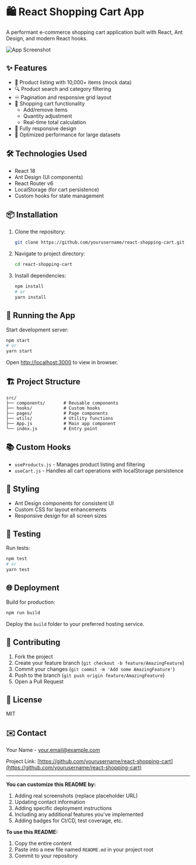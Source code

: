 # 🛍️ React Shopping Cart App

A performant e-commerce shopping cart application built with React, Ant Design, and modern React hooks.

![App Screenshot](https://via.placeholder.com/800x400?text=Shopping+Cart+App+Screenshot)

## ✨ Features

- 📜 Product listing with 10,000+ items (mock data)
- 🔍 Product search and category filtering
- ♾️ Pagination and responsive grid layout
- 🛒 Shopping cart functionality
  - Add/remove items
  - Quantity adjustment
  - Real-time total calculation
- 📱 Fully responsive design
- 🚀 Optimized performance for large datasets

## 🛠️ Technologies Used

- React 18
- Ant Design (UI components)
- React Router v6
- LocalStorage (for cart persistence)
- Custom hooks for state management

## 📦 Installation

1. Clone the repository:
   ```bash
   git clone https://github.com/yourusername/react-shopping-cart.git
   ```
2. Navigate to project directory:
   ```bash
   cd react-shopping-cart
   ```
3. Install dependencies:
   ```bash
   npm install
   # or
   yarn install
   ```

## 🚀 Running the App

Start development server:
```bash
npm start
# or
yarn start
```
Open [http://localhost:3000](http://localhost:3000) to view in browser.

## 🏗️ Project Structure

```
src/
├── components/       # Reusable components
├── hooks/            # Custom hooks
├── pages/            # Page components
├── utils/            # Utility functions
├── App.js            # Main app component
└── index.js          # Entry point
```

## 📚 Custom Hooks

- `useProducts.js` - Manages product listing and filtering
- `useCart.js` - Handles all cart operations with localStorage persistence

## 🎨 Styling

- Ant Design components for consistent UI
- Custom CSS for layout enhancements
- Responsive design for all screen sizes

## 🧪 Testing

Run tests:
```bash
npm test
# or
yarn test
```

## 🌐 Deployment

Build for production:
```bash
npm run build
```
Deploy the `build` folder to your preferred hosting service.

## 🤝 Contributing

1. Fork the project
2. Create your feature branch (`git checkout -b feature/AmazingFeature`)
3. Commit your changes (`git commit -m 'Add some AmazingFeature'`)
4. Push to the branch (`git push origin feature/AmazingFeature`)
5. Open a Pull Request

## 📜 License

MIT

## ✉️ Contact

Your Name - your.email@example.com

Project Link: [https://github.com/yourusername/react-shopping-cart](https://github.com/yourusername/react-shopping-cart)

---

**You can customize this README by:**
1. Adding real screenshots (replace placeholder URL)
2. Updating contact information
3. Adding specific deployment instructions
4. Including any additional features you've implemented
5. Adding badges for CI/CD, test coverage, etc.

**To use this README:**
1. Copy the entire content
2. Paste into a new file named `README.md` in your project root
3. Commit to your repository